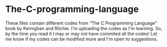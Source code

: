 # The-C-programming-language
These files contain different codes from "The C Programming Language" book by Kernighan and Ritchie.
I'm uploading the codes as I'm learning.
So, by the time you read it I may or may not have commited all the codes!
Let me know if my codes can be modified more and I'm open to suggestions.
